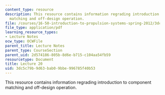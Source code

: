 ```yaml
---
content_type: resource
description: This resource contains information regrading introduction to component
  matching and off-design operation.
file: /courses/16-50-introduction-to-propulsion-systems-spring-2012/3dc5c79b9d63bab09bbe996785f40b53_MIT16_50S12_lec20.pdf
file_type: application/pdf
learning_resource_types:
- Lecture Notes
ocw_type: OCWFile
parent_title: Lecture Notes
parent_type: CourseSection
parent_uid: 2d574186-805b-8d6e-b715-c104aa54fb59
resourcetype: Document
title: Lecture 20
uid: 3dc5c79b-9d63-bab0-9bbe-996785f40b53
---
```

This resource contains information regrading introduction to component matching and off-design operation.

